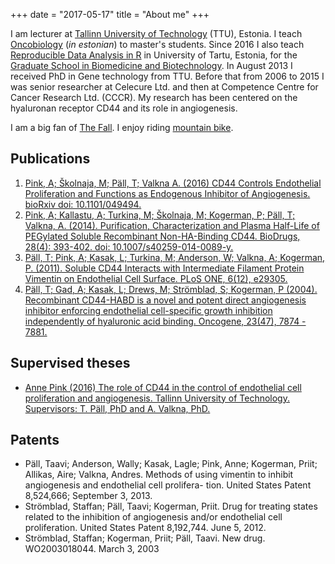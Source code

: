 +++
date = "2017-05-17"
title = "About me"
+++

I am lecturer at [Tallinn University of Technology](https://www.ttu.ee) (TTU), Estonia. 
I teach [Oncobiology](http://onkobioloogia.netlify.com) (_in estonian_) to master's students. 
Since 2016 I also teach [Reproducible Data Analysis in R](https://tpall.github.io/learn-r/) in University of Tartu, Estonia, for the [Graduate School in Biomedicine and Biotechnology](http://www.biomeddk.ut.ee/148881).
In August 2013 I received PhD in Gene technology from TTU. 
Before that from 2006 to 2015 I was senior researcher at Celecure Ltd. and then at Competence Centre for Cancer Research Ltd. (CCCR).
My research has been centered on the hyaluronan receptor CD44 and its role in angiogenesis.   

I am a big fan of [The Fall](http://thefall.org). 
I enjoy riding [mountain bike](https://scontent-arn2-1.xx.fbcdn.net/v/t31.0-8/13767362_278969895809400_9154439368527794396_o.jpg?oh=4f06acd28bca8417ea40f0790bfb8158&oe=59BDAAF6).


## Publications
1. [Pink, A; Školnaja, M; Päll, T; Valkna A. (2016) CD44 Controls Endothelial Proliferation and Functions as Endogenous Inhibitor of Angiogenesis. bioRxiv doi: 10.1101/049494.](http://biorxiv.org/content/biorxiv/early/2016/06/27/049494.full.pdf)
2. [Pink, A; Kallastu, A; Turkina, M; Školnaja, M; Kogerman, P; Päll, T; Valkna, A. (2014). Purification, Characterization and Plasma Half-Life of PEGylated Soluble Recombinant Non-HA-Binding CD44. BioDrugs, 28(4): 393-402. doi: 10.1007/s40259-014-0089-y.](https://link.springer.com/article/10.1007/s40259-014-0089-y)  
3. [Päll, T; Pink, A; Kasak, L; Turkina, M; Anderson, W; Valkna, A; Kogerman, P. (2011). Soluble CD44 Interacts with Intermediate Filament Protein Vimentin on Endothelial Cell Surface. PLoS ONE, 6(12), e29305.](http://journals.plos.org/plosone/article?id=10.1371/journal.pone.0029305)   
4. [Päll, T; Gad, A; Kasak, L; Drews, M; Strömblad, S; Kogerman, P (2004). Recombinant CD44-HABD is a novel and potent direct angiogenesis inhibitor enforcing endothelial cell-specific growth inhibition independently of hyaluronic acid binding. Oncogene, 23(47), 7874 - 7881.](http://www.nature.com/onc/journal/v23/n47/full/1208083a.html)  

## Supervised theses
- [Anne Pink (2016) The role of CD44 in the control of endothelial cell proliferation and angiogenesis.
Tallinn University of Technology. Supervisors: T. Päll, PhD and A. Valkna, PhD.](https://digi.lib.ttu.ee/i/?6805)

## Patents
- Päll, Taavi; Anderson, Wally; Kasak, Lagle; Pink, Anne; Kogerman, Priit; Allikas, Aire; Valkna, Andres. Methods of using vimentin to inhibit angiogenesis and endothelial cell prolifera- tion. United States Patent 8,524,666; September 3, 2013.  
- Strömblad, Staffan; Päll, Taavi; Kogerman, Priit. Drug for treating states related to the inhibition of angiogenesis and/or endothelial cell proliferation. United States Patent 8,192,744. June 5, 2012.   
- Strömblad, Staffan; Kogerman, Priit; Päll, Taavi. New drug. WO2003018044. March 3, 2003  
